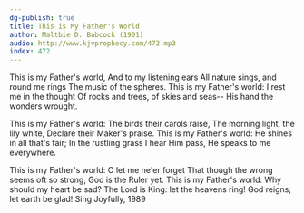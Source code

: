 ```yaml
---
dg-publish: true
title: This is My Father's World
author: Maltbie D. Babcock (1901)
audio: http://www.kjvprophecy.com/472.mp3
index: 472
---
```


This is my Father's world,
And to my listening ears
All nature sings, and round me rings
The music of the spheres.
This is my Father's world:
I rest me in the thought
Of rocks and trees, of skies and seas--
His hand the wonders wrought.

This is my Father's world:
The birds their carols raise,
The morning light, the lily white,
Declare their Maker's praise.
This is my Father's world:
He shines in all that's fair;
In the rustling grass I hear Him pass,
He speaks to me everywhere.

This is my Father's world:
O let me ne'er forget
That though the wrong seems oft so strong,
God is the Ruler yet.
This is my Father's world:
Why should my heart be sad?
The Lord is King: let the heavens ring!
God reigns; let earth be glad!
Sing Joyfully, 1989